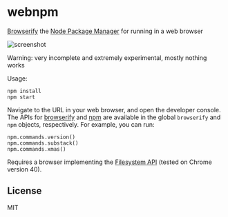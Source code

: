 # webnpm

[Browserify](http://browserify.org) the [Node Package Manager](https://www.npmjs.com) for running in a web browser

![screenshot](http://i.imgur.com/xmKHPh3.png "Screenshot")

Warning: very incomplete and extremely experimental, mostly nothing works

Usage:

    npm install
    npm start

Navigate to the URL in your web browser, and open the developer console.
The APIs for [browserify](https://github.com/substack/node-browserify)
and [npm](https://github.com/npm/npm) are available in the global
`browserify` and `npm` objects, respectively. For example, you can run:

    npm.commands.version()
    npm.commands.substack()
    npm.commands.xmas()

Requires a browser implementing the [Filesystem API](http://www.html5rocks.com/en/tutorials/file/filesystem/)
(tested on Chrome version 40).

## License

MIT

